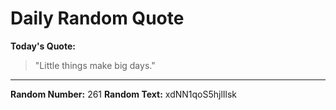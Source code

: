 # Daily Random Quote

**Today's Quote:**
> "Little things make big days."

---

**Random Number:** 261
**Random Text:** xdNN1qoS5hjlIlsk
